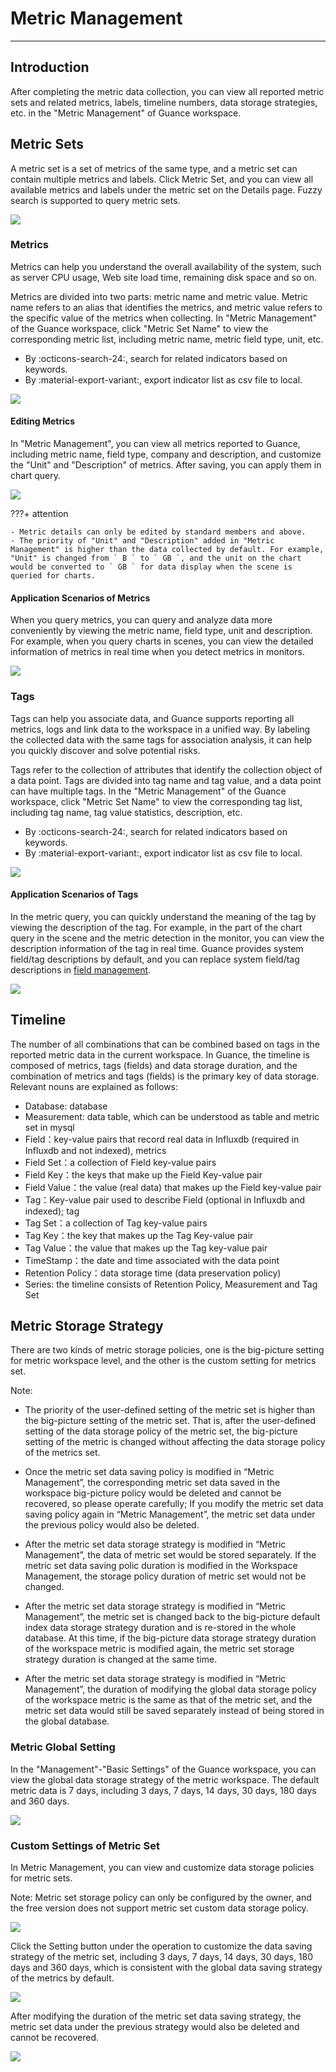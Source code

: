 # Metric Management
---

## Introduction

After completing the metric data collection, you can view all reported metric sets and related metrics, labels, timeline numbers, data storage strategies, etc. in the "Metric Management" of Guance workspace.

## Metric Sets

A metric set is a set of metrics of the same type, and a metric set can contain multiple metrics and labels. Click Metric Set, and you can view all available metrics and labels under the metric set on the Details page. Fuzzy search is supported to query metric sets.

![](img/11.metrics_3.png)



### Metrics

Metrics can help you understand the overall availability of the system, such as server CPU usage, Web site load time, remaining disk space and so on.

Metrics are divided into two parts: metric name and metric value. Metric name refers to an alias that identifies the metrics, and metric value refers to the specific value of the metrics when collecting. In "Metric Management" of the Guance workspace, click "Metric Set Name" to view the corresponding metric list, including metric name, metric field type, unit, etc.

- By :octicons-search-24:, search for related indicators based on keywords.
- By :material-export-variant:, export indicator list as csv file to local.

![](img/1.metrics_2.png)

#### Editing Metrics

In "Metric Management", you can view all metrics reported to Guance, including metric name, field type, company and description, and customize the "Unit" and "Description" of metrics. After saving, you can apply them in chart query.

![](img/1.metrics_3.png)

???+ attention

    - Metric details can only be edited by standard members and above.
    - The priority of "Unit" and "Description" added in "Metric Management" is higher than the data collected by default. For example, "Unit" is changed from ` B ` to ` GB `, and the unit on the chart would be converted to ` GB ` for data display when the scene is queried for charts.

#### Application Scenarios of Metrics

When you query metrics, you can query and analyze data more conveniently by viewing the metric name, field type, unit and description. For example, when you query charts in scenes, you can view the detailed information of metrics in real time when you detect metrics in monitors.

![](img/11.metrics_6.png)

### Tags

Tags can help you associate data, and Guance supports reporting all metrics, logs and link data to the workspace in a unified way. By labeling the collected data with the same tags for association analysis, it can help you quickly discover and solve potential risks.

Tags refer to the collection of attributes that identify the collection object of a data point. Tags are divided into tag name and tag value, and a data point can have multiple tags. In the "Metric Management" of the Guance workspace, click "Metric Set Name" to view the corresponding tag list, including tag name, tag value statistics, description, etc.

- By :octicons-search-24:, search for related indicators based on keywords.
- By :material-export-variant:, export indicator list as csv file to local.

![](img/1.tag_1.png)

#### Application Scenarios of Tags

In the metric query, you can quickly understand the meaning of the tag by viewing the description of the tag. For example, in the part of the chart query in the scene and the metric detection in the monitor, you can view the description information of the tag in real time. Guance provides system field/tag descriptions by default, and you can replace system field/tag descriptions in [field management](../management/field-management.md).

![](img/11.metrics_7.png)

## Timeline

The number of all combinations that can be combined based on tags in the reported metric data in the current workspace. In Guance, the timeline is composed of metrics, tags (fields) and data storage duration, and the combination of metrics and tags (fields) is the primary key of data storage. Relevant nouns are explained as follows:

- Database: database
- Measurement: data table, which can be understood as table and metric set in mysql
- Field：key-value pairs that record real data in Influxdb (required in Influxdb and not indexed), metrics
- Field Set：a collection of Field key-value pairs
- Field Key：the keys that make up the Field Key-value pair
- Field Value：the value (real data) that makes up the Field key-value pair
- Tag：Key-value pair used to describe Field (optional in Influxdb and indexed); tag
- Tag Set：a collection of Tag key-value pairs
- Tag Key：the key that makes up the Tag Key-value pair
- Tag Value：the value that makes up the Tag key-value pair
- TimeStamp：the date and time associated with the data point
- Retention Policy：data storage time (data preservation policy)
- Series: the timeline consists of Retention Policy, Measurement and Tag Set

## Metric Storage Strategy

There are two kinds of metric storage policies, one is the big-picture setting for metric workspace level, and the other is the custom setting for metrics set.

Note:

- The priority of the user-defined setting of the metric set is higher than the big-picture setting of the metric set. That is, after the user-defined setting of the data storage policy of the metric set, the big-picture setting of the metric is changed without affecting the data storage policy of the metrics set.

- Once the metric set data saving policy is modified in “Metric Management”, the corresponding metric set data saved in the workspace big-picture policy would be deleted and cannot be recovered, so please operate carefully; If you modify the metric set data saving policy again in “Metric Management”, the metric set data under the previous policy would also be deleted.
- After the metric set data storage strategy is modified in “Metric Management”, the data of metric set would be stored separately. If the metric set data saving polic duration is modified in the Workspace Management, the storage policy duration of metric set would not be changed.
- After the metric set data storage strategy is modified in “Metric Management”, the metric set is changed back to the big-picture default index data storage strategy duration and is re-stored in the whole database. At this time, if the big-picture data storage strategy duration of the workspace metric is modified again, the metric set storage strategy duration is changed at the same time.
- After the metric set data storage strategy is modified in “Metric Management”, the duration of modifying the global data storage policy of the workspace metric is the same as that of the metric set, and the metric set data would still be saved separately instead of being stored in the global database.

### Metric Global Setting

In the "Management"-"Basic Settings" of the Guance workspace, you can view the global data storage strategy of the metric workspace. The default metric data is 7 days, including 3 days, 7 days, 14 days, 30 days, 180 days and 360 days.

![](img/19.metrics_4.png)

### Custom Settings of Metric Set

In Metric Management, you can view and customize data storage policies for metric sets.

Note: Metric set storage policy can only be configured by the owner, and the free version does not support metric set custom data storage policy.

![](img/19.metrics_5.png)

Click the Setting button under the operation to customize the data saving strategy of the metric set, including 3 days, 7 days, 14 days, 30 days, 180 days and 360 days, which is consistent with the global data saving strategy of the metrics by default.

![](img/19.metrics_6.png)

After modifying the duration of the metric set data saving strategy, the metric set data under the previous strategy would also be deleted and cannot be recovered.

![](img/19.metrics_7.png)

